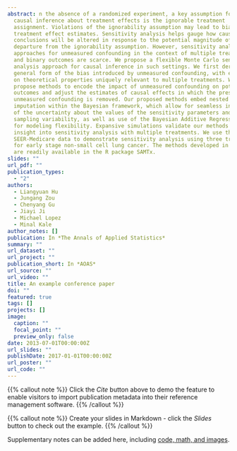 ```yaml
---
abstract: n the absence of a randomized experiment, a key assumption for drawing
  causal inference about treatment effects is the ignorable treatment
  assignment. Violations of the ignorability assumption may lead to biased
  treatment effect estimates. Sensitivity analysis helps gauge how causal
  conclusions will be altered in response to the potential magnitude of
  departure from the ignorability assumption. However, sensitivity analysis
  approaches for unmeasured confounding in the context of multiple treatments
  and binary outcomes are scarce. We propose a flexible Monte Carlo sensitivity
  analysis approach for causal inference in such settings. We first derive the
  general form of the bias introduced by unmeasured confounding, with emphasis
  on theoretical properties uniquely relevant to multiple treatments. We then
  propose methods to encode the impact of unmeasured confounding on potential
  outcomes and adjust the estimates of causal effects in which the presumed
  unmeasured confounding is removed. Our proposed methods embed nested multiple
  imputation within the Bayesian framework, which allow for seamless integration
  of the uncertainty about the values of the sensitivity parameters and the
  sampling variability, as well as use of the Bayesian Additive Regression Trees
  for modeling flexibility. Expansive simulations validate our methods and gain
  insight into sensitivity analysis with multiple treatments. We use the
  SEER-Medicare data to demonstrate sensitivity analysis using three treatments
  for early stage non-small cell lung cancer. The methods developed in this work
  are readily available in the R package SAMTx.
slides: ""
url_pdf: ""
publication_types:
  - "2"
authors:
  - Liangyuan Hu
  - Jungang Zou
  - Chenyang Gu
  - Jiayi Ji
  - Michael Lopez
  - Minal Kale
author_notes: []
publication: In *The Annals of Applied Statistics*
summary: ""
url_dataset: ""
url_project: ""
publication_short: In *AOAS*
url_source: ""
url_video: ""
title: An example conference paper
doi: ""
featured: true
tags: []
projects: []
image:
  caption: ""
  focal_point: ""
  preview_only: false
date: 2013-07-01T00:00:00Z
url_slides: ""
publishDate: 2017-01-01T00:00:00Z
url_poster: ""
url_code: ""
---
```


{{% callout note %}}
Click the *Cite* button above to demo the feature to enable visitors to import publication metadata into their reference management software.
{{% /callout %}}

{{% callout note %}}
Create your slides in Markdown - click the *Slides* button to check out the example.
{{% /callout %}}

Supplementary notes can be added here, including [code, math, and images](https://wowchemy.com/docs/writing-markdown-latex/).
